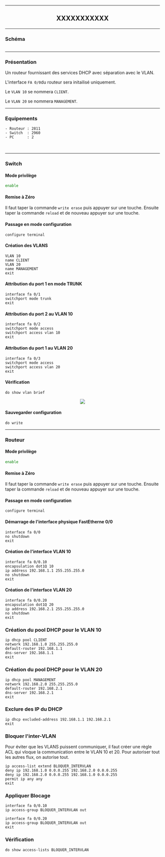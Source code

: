 <br />

----------------------------------------------------------------------------------------------------------------------------------
## <p align='center'> XXXXXXXXXXX </p>


----------------------------------------------------------------------------------------------------------------------------------
### Schéma
<p align='center'><img src=''> </p>

----------------------------------------------------------------------------------------------------------------------------------
### Présentation
Un routeur fournissant des services DHCP avec séparation avec le VLAN.

L'interface `FA 0/0`du routeur sera initailisé uniquement.

Le `VLAN 10` se nommera `CLIENT`.

Le `VLAN 20` se nommera `MANAGEMENT`.

----------------------------------------------------------------------------------------------------------------------------------
### Equipements
```
- Routeur : 2811
- Switch  : 2960
- PC      : 2
```
<br />

----------------------------------------------------------------------------------------------------------------------------------
### Switch


#### Mode privilège
```bash
enable
```

#### Remise à Zéro
Il faut taper la commande `write erase` puis appuyer sur une touche. Ensuite taper la commande `reload` et de nouveau appuyer sur une touche.


#### Passage en mode configuration
```
configure terminal
```

#### Création des VLANS
```
VLAN 10
name CLIENT
VLAN 20
name MANAGEMENT
exit
```


#### Attribution du port 1 en mode TRUNK
```
interface fa 0/1
switchport mode trunk
exit
```

#### Attribution du port 2 au VLAN 10
```
interface fa 0/2
switchport mode access
switchport access vlan 10
exit
```


#### Attribution du port 1 au VLAN 20
```
interface fa 0/3
switchport mode access
switchport access vlan 20
exit
```

#### Vérification
```
do show vlan brief
```

<p align ='center'> <img src='https://github.com/dexter74/Cisco/assets/35907/1a7328bc-f4f1-4840-a9bb-e8a9164169ef'> </p>


#### Sauvegarder configuration
```
do write
```


----------------------------------------------------------------------------------------------------------------------------------
### Routeur
#### Mode privilège
```bash
enable
```

#### Remise à Zéro
Il faut taper la commande `write erase` puis appuyer sur une touche. Ensuite taper la commande `reload` et de nouveau appuyer sur une touche.

#### Passage en mode configuration
```
configure terminal
```

#### Démarrage de l'interface physique FastEtherne 0/0
```
interface fa 0/0
no shutdown
exit
```

#### Création de l'interface VLAN 10
```
interface fa 0/0.10
encapsulation dot1Q 10
ip address 192.168.1.1 255.255.255.0
no shutdown
exit
```

#### Création de l'interface VLAN 20
```
interface fa 0/0.20
encapsulation dot1Q 20
ip address 192.168.2.1 255.255.255.0
no shutdown
exit
```

### Création du pool DHCP pour le VLAN 10
```
ip dhcp pool CLIENT
network 192.168.1.0 255.255.255.0
default-router 192.168.1.1
dns-server 192.168.1.1
exit
```

### Création du pool DHCP pour le VLAN 20
```
ip dhcp pool MANAGEMENT
network 192.168.2.0 255.255.255.0
default-router 192.168.2.1
dns-server 192.168.2.1
exit
```

### Exclure des IP du DHCP
```
ip dhcp excluded-address 192.168.1.1 192.168.2.1
exit
```

### Bloquer l'inter-VLAN 
Pour éviter que les VLANS puissent communiquer, il faut créer une règle ACL qui vloque la communication entre le VLAN 10 et 20.
Pour autoriser tout les autres flux, on autorise tout.
```
ip access-list extend BLOQUER_INTERVLAN
deny ip 192.168.1.0 0.0.0.255 192.168.2.0 0.0.0.255
deny ip 192.168.2.0 0.0.0.255 192.168.1.0 0.0.0.255
permit ip any any
exit
```

### Appliquer Blocage
```
interface fa 0/0.10
ip access-group BLOQUER_INTERVLAN out

interface fa 0/0.20
ip access-group BLOQUER_INTERVLAN out
exit
```

### Vérification
```
do show access-lists BLOQUER_INTERVLAN
```
